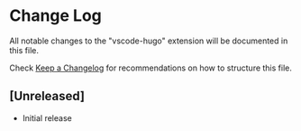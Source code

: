 # Change Log

All notable changes to the "vscode-hugo" extension will be documented in this file.

Check [Keep a Changelog](http://keepachangelog.com/) for recommendations on how to structure this file.

## [Unreleased]

- Initial release